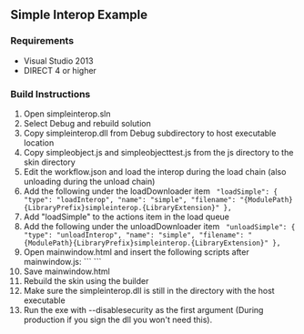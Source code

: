 ## Simple Interop Example

### Requirements

* Visual Studio 2013
* DIRECT 4 or higher

### Build Instructions

1. Open simpleinterop.sln
2. Select Debug and rebuild solution
3. Copy simpleinterop.dll from Debug subdirectory to host executable location
4. Copy simpleobject.js and simpleobjecttest.js from the js directory to the skin directory
5. Edit the workflow.json and load the interop during the load chain (also unloading during the unload chain)
6. Add the following under the loadDownloader item ```
    "loadSimple": {
        "type": "loadInterop",
        "name": "simple",
        "filename": "{ModulePath}{LibraryPrefix}simpleinterop.{LibraryExtension}"
    },```
7. Add "loadSimple" to the actions item in the load queue
8. Add the following under the unloadDownloader item ```
    "unloadSimple": {
        "type": "unloadInterop",
        "name": "simple",
        "filename": "{ModulePath}{LibraryPrefix}simpleinterop.{LibraryExtension}"
    },```
9. Open mainwindow.html and insert the following scripts after mainwindow.js: ```
    <script src="simpleobject.js" type="text/javascript"></script>
    <script src="simpleobjecttest.js" type="text/javascript"></script>```
10. Save mainwindow.html
11. Rebuild the skin using the builder
12. Make sure the simpleinterop.dll is still in the directory with the host executable
13. Run the exe with --disablesecurity as the first argument (During production if you sign the dll you won't need this).

